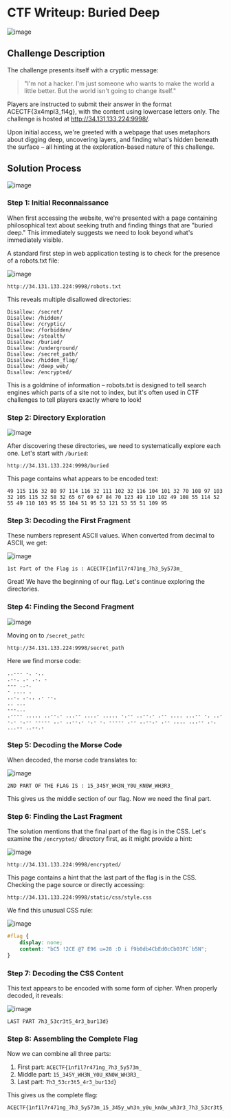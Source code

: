 # CTF Writeup: Buried Deep

![image](https://github.com/user-attachments/assets/23857c7b-ca94-4544-915a-db850ecb8a24)

## Challenge Description
The challenge presents itself with a cryptic message:

> "I'm not a hacker. I'm just someone who wants to make the world a little better. But the world isn't going to change itself."

Players are instructed to submit their answer in the format ACECTF{3x4mpl3_fl4g}, with the content using lowercase letters only. The challenge is hosted at http://34.131.133.224:9998/.

Upon initial access, we're greeted with a webpage that uses metaphors about digging deep, uncovering layers, and finding what's hidden beneath the surface – all hinting at the exploration-based nature of this challenge.

## Solution Process

![image](https://github.com/user-attachments/assets/67bb5d2a-5247-4bb6-803b-46ffd3c85039)

### Step 1: Initial Reconnaissance
When first accessing the website, we're presented with a page containing philosophical text about seeking truth and finding things that are "buried deep." This immediately suggests we need to look beyond what's immediately visible.

A standard first step in web application testing is to check for the presence of a robots.txt file:

![image](https://github.com/user-attachments/assets/38cd25b0-f917-44f2-bbe2-a4d15e479edd)

```
http://34.131.133.224:9998/robots.txt
```

This reveals multiple disallowed directories:

```
Disallow: /secret/
Disallow: /hidden/
Disallow: /cryptic/
Disallow: /forbidden/
Disallow: /stealth/
Disallow: /buried/
Disallow: /underground/
Disallow: /secret_path/
Disallow: /hidden_flag/
Disallow: /deep_web/
Disallow: /encrypted/
```

This is a goldmine of information – robots.txt is designed to tell search engines which parts of a site not to index, but it's often used in CTF challenges to tell players exactly where to look!

### Step 2: Directory Exploration

![image](https://github.com/user-attachments/assets/1154fe90-ab62-463e-9a45-a68eb234b5a4)

After discovering these directories, we need to systematically explore each one. Let's start with `/buried`:

```
http://34.131.133.224:9998/buried
```

This page contains what appears to be encoded text:
```
49 115 116 32 80 97 114 116 32 111 102 32 116 104 101 32 70 108 97 103 32 105 115 32 58 32 65 67 69 67 84 70 123 49 110 102 49 108 55 114 52 55 49 110 103 95 55 104 51 95 53 121 53 55 51 109 95
```

### Step 3: Decoding the First Fragment
These numbers represent ASCII values. When converted from decimal to ASCII, we get:

![image](https://github.com/user-attachments/assets/d32ffcce-c4d0-4571-be74-70632e3b8a07)


```
1st Part of the Flag is : ACECTF{1nf1l7r471ng_7h3_5y573m_
```

Great! We have the beginning of our flag. Let's continue exploring the directories.

### Step 4: Finding the Second Fragment

![image](https://github.com/user-attachments/assets/16ebc0b6-ef99-44d4-b728-cad278e3626c)

Moving on to `/secret_path`:

```
http://34.131.133.224:9998/secret_path
```

Here we find morse code:
```
..--- -. -..
.--. .- .-. -
--- ..-.
- .... .
..-. .-.. .- --.
.. ...
---...
.---- ..... ..--.- ...-- ....- ..... -.-- ..--.- .-- .... ...-- -. ..--.- -.-- ----- ..- ..--.- -.- -. ----- .-- ..--.- .-- .... ...-- .-. ...-- ..--.-
```

### Step 5: Decoding the Morse Code
When decoded, the morse code translates to:

![image](https://github.com/user-attachments/assets/7bc31653-bb11-42e8-baaa-52ff7d8e1149)

```
2ND PART OF THE FLAG IS : 15_345Y_WH3N_Y0U_KN0W_WH3R3_
```

This gives us the middle section of our flag. Now we need the final part.

### Step 6: Finding the Last Fragment
The solution mentions that the final part of the flag is in the CSS. Let's examine the `/encrypted/` directory first, as it might provide a hint:

![image](https://github.com/user-attachments/assets/52148c44-d563-4ffd-bd1d-aea45a0c025d)

```
http://34.131.133.224:9998/encrypted/
```

This page contains a hint that the last part of the flag is in the CSS. Checking the page source or directly accessing:

```
http://34.131.133.224:9998/static/css/style.css
```

We find this unusual CSS rule:

![image](https://github.com/user-attachments/assets/6151ef25-0e63-4e57-9487-ab3ffbf3cfdd)

```css
#flag {
    display: none;
    content: "bC5 !2CE @7 E96 u=28 :D i f9b0db4CbEd0cCb03FC`b5N"; 
}
```

### Step 7: Decoding the CSS Content
This text appears to be encoded with some form of cipher. When properly decoded, it reveals:

![image](https://github.com/user-attachments/assets/5d54fdbd-4a32-430f-bd45-ba8adbce0392)

```
LAST PART 7h3_53cr3t5_4r3_bur13d}
```

### Step 8: Assembling the Complete Flag
Now we can combine all three parts:

1. First part: `ACECTF{1nf1l7r471ng_7h3_5y573m_`
2. Middle part: `15_345Y_WH3N_Y0U_KN0W_WH3R3_`
3. Last part: `7h3_53cr3t5_4r3_bur13d}`

This gives us the complete flag:
```
ACECTF{1nf1l7r471ng_7h3_5y573m_15_345y_wh3n_y0u_kn0w_wh3r3_7h3_53cr3t5_4r3_bur13d}
```
